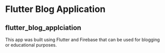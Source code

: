 # Flutter Blog Application
## flutter_blog_applciation

This app was built using Flutter and Firebase that can be used for blogging or educational purposes.